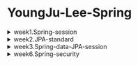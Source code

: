 # YoungJu-Lee-Spring

<details>
<summary>week1.Spring-session</summary>
<div markdown="1">

  ![스크린샷 2024-09-07 162709](https://github.com/user-attachments/assets/c4c08ba2-5c4e-4ec7-9eb7-6aa10183fa55)
  
</div>
</details>

<details>
<summary>week2.JPA-standard</summary>
<div markdown="1">

  ![스크린샷 2024-09-15 162049](https://github.com/user-attachments/assets/5a4c23ba-2197-4bb6-8e34-25e169a7b152)

</div>
</details>

<details>
<summary>week3.Spring-data-JPA-session</summary>
<div markdown="1">

### Paging Test

![스크린샷 2024-09-28 11722](https://github.com/user-attachments/assets/93ad4c86-721e-472c-acad-dc3acb1dd828)


![스크린샷 2024-09-28 19112](https://github.com/user-attachments/assets/8c8c5d9b-aeae-4c26-87c3-38f46922a10a)

### findByAgeGreaterThanEqualOrderByUsernameAsc


![스크린샷 2024-09-28 22340](https://github.com/user-attachments/assets/12f2914c-0138-4423-a42a-5324c4562311)


### findByUsernameStartsWith 

![스크린샷 2024-09-28 22172](https://github.com/user-attachments/assets/71065de2-8a57-492e-99c8-8649318f54ed)

</div>
</details>

<details>
<summary>week6.Spring-security</summary>
<div markdown="1">
  
### Join & Login
  
![스크린샷 2024-11-04 003645](https://github.com/user-attachments/assets/068f7615-54a1-4036-843a-d544e0b38fb9)

![스크린샷 2024-11-04 00355](https://github.com/user-attachments/assets/259865ec-5faf-41bd-8c23-085a790ed12c)

</div>
</details>
